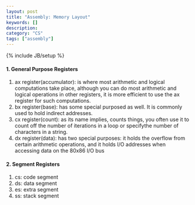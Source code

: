 ```yaml
--- 
layout: post 
title: "Assembly: Memory Layout" 
keywords: [] 
description: 
category: "CS"
tags: ["assembly"] 
--- 
```

{% include JB/setup %}

#### 1. General Purpose Registers
1. ax register(accumulator): is where most arithmetic and logical computations take place, although
   you can do most arithmetic and logical operations in other registers, it is more efficient to use
   the ax register for such computations.
2. bx register(base): has some special purposed as well. It is commonly used to hold indirect
   addresses.
3. cx register(count): as its name implies, counts things, you often use it to count off the number
   of iterations in a loop or specifythe number of characters in a string.
4. dx register(data): has two special purposes: it holds the overflow from certain arithmetic
   operations, and it holds I/O addresses when accessing data on the 80x86 I/O bus

#### 2. Segment Registers
1. cs: code segment
2. ds: data segment
3. es: extra segment
4. ss: stack segment
